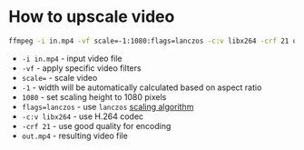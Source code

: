 # How to upscale video

```bash
ffmpeg -i in.mp4 -vf scale=-1:1080:flags=lanczos -c:v libx264 -crf 21 out.mp4
```

- `-i in.mp4` - input video file
- `-vf` - apply specific video filters
- `scale=` - scale video
- `-1` - width will be automatically calculated based on aspect ratio
- `1080` - set scaling height to 1080 pixels
- `flags=lanczos` - use `lanczos` [scaling algorithm](https://ffmpeg.org/ffmpeg-scaler.html)
- `-c:v libx264` - use H.264 codec
- `-crf 21` - use good quality for encoding
- `out.mp4` - resulting video file


